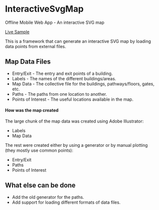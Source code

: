 # InteractiveSvgMap
Offline Mobile Web App - An interactive SVG map

<a href="https://slu-map.000webhostapp.com/">Live Sample</a>

This is a framework that can generate an interactive SVG map by loading data points from external files.

<h2>Map Data Files</h2>
<ul>
    <li>Entry/Exit - The entry and exit points of a building.</li>
    <li>Labels - The names of the different buildings/areas.</li>
    <li>Map Data - The collective file for the buildings, pathways/floors, gates, etc.</li>
    <li>Paths - The paths from one location to another.</li>
    <li>Points of Interest - The useful locations available in the map. </li>
</ul>

<h4>How was the map created</h4>
The large chunk of the map data was created using Adobe Illustrator:
<ul>
    <li>Labels</li>
    <li>Map Data</li>
</ul>

The rest were created either by using a generator or by manual plotting (they mostly use common points):
<ul>
    <li>Entry/Exit</li>
    <li>Paths</li>
    <li>Points of Interest</li>
</ul>

<h2>What else can be done</h2>
<ul>
    <li>Add the old generator for the paths.</li>
    <li>Add support for loading different formats of data files.</li>
</ul>